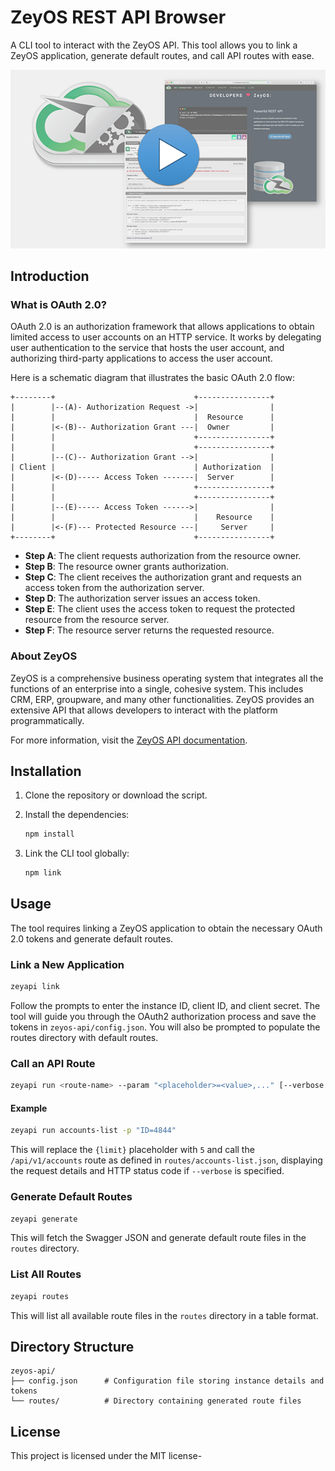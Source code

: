 ZeyOS REST API Browser
======================

A CLI tool to interact with the ZeyOS API. This tool allows you to link a ZeyOS application, generate default routes, and call API routes with ease.

[![Watch the video](https://github.com/zeyos/zeyapi/blob/21bcf540ffbc5c8aff5e642ae7146a526990d2f6/video-thumb.png)](https://vimeo.com/960433574/b346b5a9f9)

## Introduction

### What is OAuth 2.0?

OAuth 2.0 is an authorization framework that allows applications to obtain limited access to user accounts on an HTTP service. It works by delegating user authentication to the service that hosts the user account, and authorizing third-party applications to access the user account.

Here is a schematic diagram that illustrates the basic OAuth 2.0 flow:

```
+--------+                               +----------------+
|        |--(A)- Authorization Request ->|                |
|        |                               |  Resource      |
|        |<-(B)-- Authorization Grant ---|  Owner         |
|        |                               +----------------+
|        |                               +----------------+
|        |--(C)-- Authorization Grant -->|                |
| Client |                               | Authorization  |
|        |<-(D)----- Access Token -------|  Server        |
|        |                               +----------------+
|        |                               +----------------+
|        |--(E)----- Access Token ------>|                |
|        |                               |    Resource    |
|        |<-(F)--- Protected Resource ---|     Server     |
+--------+                               +----------------+
```

- **Step A**: The client requests authorization from the resource owner.
- **Step B**: The resource owner grants authorization.
- **Step C**: The client receives the authorization grant and requests an access token from the authorization server.
- **Step D**: The authorization server issues an access token.
- **Step E**: The client uses the access token to request the protected resource from the resource server.
- **Step F**: The resource server returns the requested resource.

### About ZeyOS

ZeyOS is a comprehensive business operating system that integrates all the functions of an enterprise into a single, cohesive system. This includes CRM, ERP, groupware, and many other functionalities. ZeyOS provides an extensive API that allows developers to interact with the platform programmatically.

For more information, visit the [ZeyOS API documentation](https://developers.zeyos.com/api/).

## Installation

1. Clone the repository or download the script.
2. Install the dependencies:

    ```bash
    npm install
    ```

3. Link the CLI tool globally:

    ```bash
    npm link
    ```

## Usage

The tool requires linking a ZeyOS application to obtain the necessary OAuth 2.0 tokens and generate default routes.

### Link a New Application

```bash
zeyapi link
```

Follow the prompts to enter the instance ID, client ID, and client secret. The tool will guide you through the OAuth2 authorization process and save the tokens in `zeyos-api/config.json`. You will also be prompted to populate the routes directory with default routes.

### Call an API Route

```bash
zeyapi run <route-name> --param "<placeholder>=<value>,..." [--verbose|-v]
```

#### Example

```bash
zeyapi run accounts-list -p "ID=4844"
```

This will replace the `{limit}` placeholder with `5` and call the `/api/v1/accounts` route as defined in `routes/accounts-list.json`, displaying the request details and HTTP status code if `--verbose` is specified.

### Generate Default Routes

```bash
zeyapi generate
```

This will fetch the Swagger JSON and generate default route files in the `routes` directory.

### List All Routes

```bash
zeyapi routes
```

This will list all available route files in the `routes` directory in a table format.

## Directory Structure

```
zeyos-api/
├── config.json      # Configuration file storing instance details and tokens
└── routes/          # Directory containing generated route files
```

## License

This project is licensed under the MIT license-